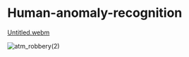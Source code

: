 # Human-anomaly-recognition



[Untitled.webm](https://user-images.githubusercontent.com/29899396/182694565-d60b2026-e7e3-494f-b9f0-109c4a1b442e.webm)

![atm_robbery(2)](https://user-images.githubusercontent.com/29899396/182699277-b7629f67-4d25-4faa-93e0-6adc0d08c8d0.gif)
